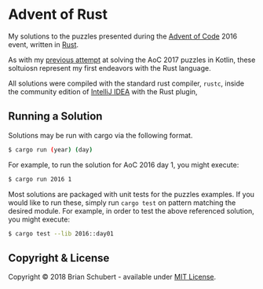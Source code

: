 # Advent of Rust

My solutions to the puzzles presented during the [Advent of Code][adventofcode] 2016 event, written in [Rust][rust].

As with my [previous attempt][aoc-kotlin] at solving the AoC 2017 puzzles in Kotlin, these soltuiosn represent my first endeavors with the Rust language. 

All solutions were compiled with the standard rust compiler, `rustc`, inside the community edition of [IntelliJ IDEA][intellij] with the Rust plugin,   

## Running a Solution

Solutions may be run with cargo via the following format.
```bash
$ cargo run (year) (day)
```
For example, to run the solution for AoC 2016 day 1, you might execute:
```bash
$ cargo run 2016 1
```

Most solutions are packaged with unit tests for the puzzles examples. If you would like to run these, simply run `cargo test` on pattern matching the desired module. For example, in order to test the above referenced solution, you might execute:
```bash
$ cargo test --lib 2016::day01
```

## Copyright & License
Copyright &copy; 2018 Brian Schubert - available under [MIT License][license].

[adventofcode]: https://adventofcode.com/
[rust]: https://www.rust-lang.org/en-US/
[aoc-kotlin]: https://github.com/blueschu/Advent-Of-Code
[license]: https://github.com/blueschu/Advent-Of-Rust/blob/master/LICENSE
[intellij]: https://www.jetbrains.com/idea/
